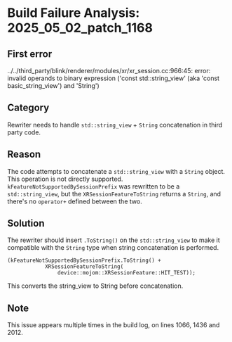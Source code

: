 # Build Failure Analysis: 2025_05_02_patch_1168

## First error

../../third_party/blink/renderer/modules/xr/xr_session.cc:966:45: error: invalid operands to binary expression ('const std::string_view' (aka 'const basic_string_view<char>') and 'String')

## Category
Rewriter needs to handle `std::string_view` + `String` concatenation in third party code.

## Reason
The code attempts to concatenate a `std::string_view` with a `String` object. This operation is not directly supported. `kFeatureNotSupportedBySessionPrefix` was rewritten to be a `std::string_view`, but the `XRSessionFeatureToString` returns a `String`, and there's no `operator+` defined between the two.

## Solution
The rewriter should insert `.ToString()` on the `std::string_view` to make it compatible with the `String` type when string concatenation is performed.
```
(kFeatureNotSupportedBySessionPrefix.ToString() +
            XRSessionFeatureToString(
                device::mojom::XRSessionFeature::HIT_TEST));
```
This converts the string_view to String before concatenation.

## Note
This issue appears multiple times in the build log, on lines 1066, 1436 and 2012.